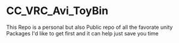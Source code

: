 # CC_VRC_Avi_ToyBin
This Repo is a personal but also Public repo of all the favorate unity Packages I'd like to get first and it can help just save you time
